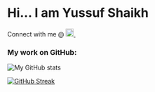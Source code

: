 ### 

<h1 align="left">
  Hi... I am Yussuf Shaikh 
</h1>
Connect with me @
<a href="https://www.linkedin.com/in/yussuf" rel="nofollow noreferrer">
    <img src="https://i.stack.imgur.com/gVE0j.png" alt="Yussuf" width="18px"/>
</a> &nbsp;

### My work on GitHub:

<!--
**yussufsh/yussufsh** is a ✨ _special_ ✨ repository because its `README.md` (this file) appears on your GitHub profile.

Here are some ideas to get you started:

- 🔭 I’m currently working on ...
- 🌱 I’m currently learning ...
- 👯 I’m looking to collaborate on ...
- 🤔 I’m looking for help with ...
- 💬 Ask me about ...
- 📫 How to reach me: ...
- 😄 Pronouns: ...
- ⚡ Fun fact: ...
-->

![My GitHub stats](https://github-readme-stats.vercel.app/api?username=yussufsh&show_icons=true&include_all_commits=true&count_private=true&hide=stars)

<!-- ![Top Langs](https://github-readme-stats.vercel.app/api/top-langs/?username=yussufsh&layout=compact) -->

[![GitHub Streak](https://github-readme-streak-stats.herokuapp.com?user=yussufsh&theme=vue&date_format=j%20M%5B%20Y%5D)](https://git.io/streak-stats)
